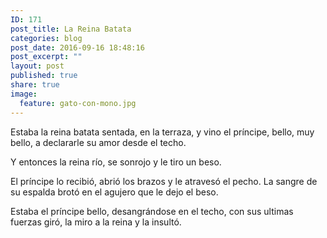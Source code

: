```yaml
---
ID: 171
post_title: La Reina Batata
categories: blog
post_date: 2016-09-16 18:48:16
post_excerpt: ""
layout: post
published: true
share: true
image:
  feature: gato-con-mono.jpg
---
```

Estaba la reina batata
sentada, en la terraza,
y vino el príncipe, bello,
muy bello,
a declararle su amor desde el techo.

Y entonces la reina río,
se sonrojo y le tiro un beso.

El príncipe lo recibió, abrió los brazos
y le atravesó el pecho.
La sangre de su espalda brotó
en el agujero que le dejo el beso.

Estaba el príncipe bello,
desangrándose en el techo,
con sus ultimas fuerzas giró,
la miro a la reina
y la insultó.